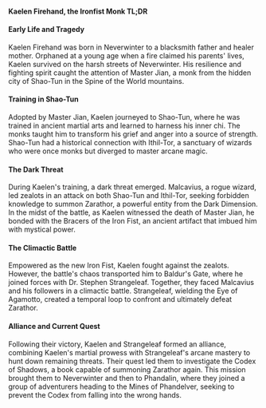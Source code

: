 #### Kaelen Firehand, the Ironfist Monk TL;DR
#### Early Life and Tragedy
Kaelen Firehand was born in Neverwinter to a blacksmith father and healer mother. Orphaned at a young age when a fire claimed his parents' lives, Kaelen survived on the harsh streets of Neverwinter. His resilience and fighting spirit caught the attention of Master Jian, a monk from the hidden city of Shao-Tun in the Spine of the World mountains.
#### Training in Shao-Tun
Adopted by Master Jian, Kaelen journeyed to Shao-Tun, where he was trained in ancient martial arts and learned to harness his inner chi. The monks taught him to transform his grief and anger into a source of strength. Shao-Tun had a historical connection with Ithil-Tor, a sanctuary of wizards who were once monks but diverged to master arcane magic.
#### The Dark Threat
During Kaelen's training, a dark threat emerged. Malcavius, a rogue wizard, led zealots in an attack on both Shao-Tun and Ithil-Tor, seeking forbidden knowledge to summon Zarathor, a powerful entity from the Dark Dimension. In the midst of the battle, as Kaelen witnessed the death of Master Jian, he bonded with the Bracers of the Iron Fist, an ancient artifact that imbued him with mystical power.
#### The Climactic Battle
Empowered as the new Iron Fist, Kaelen fought against the zealots. However, the battle's chaos transported him to Baldur's Gate, where he joined forces with Dr. Stephen Strangeleaf. Together, they faced Malcavius and his followers in a climactic battle. Strangeleaf, wielding the Eye of Agamotto, created a temporal loop to confront and ultimately defeat Zarathor.
#### Alliance and Current Quest
Following their victory, Kaelen and Strangeleaf formed an alliance, combining Kaelen's martial prowess with Strangeleaf's arcane mastery to hunt down remaining threats. Their quest led them to investigate the Codex of Shadows, a book capable of summoning Zarathor again. This mission brought them to Neverwinter and then to Phandalin, where they joined a group of adventurers heading to the Mines of Phandelver, seeking to prevent the Codex from falling into the wrong hands.
